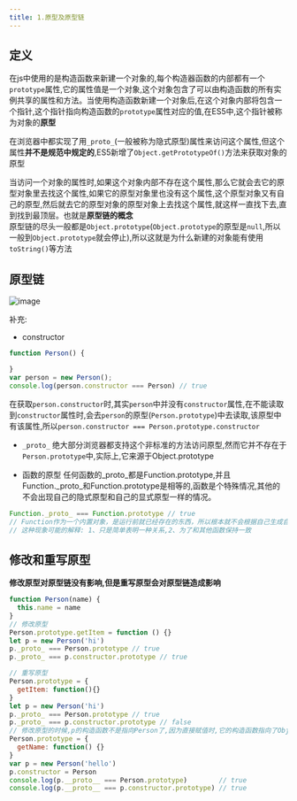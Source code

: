 ```yaml
---
title: 1.原型及原型链
---
```

## 定义

在js中使用的是构造函数来新建一个对象的,每个构造器函数的内部都有一个`prototype`属性,它的属性值是一个对象,这个对象包含了可以由构造函数的所有实例共享的属性和方法。当使用构造函数新建一个对象后,在这个对象内部将包含一个指针,这个指针指向构造函数的`prototype`属性对应的值,在ES5中,这个指针被称为对象的**原型**  

在浏览器中都实现了用`_proto_`(一般被称为隐式原型)属性来访问这个属性,但这个属性**并不是规范中规定的**,ES5新增了`Object.getPrototypeOf()`方法来获取对象的原型

当访问一个对象的属性时,如果这个对象内部不存在这个属性,那么它就会去它的原型对象里去找这个属性,如果它的原型对象里也没有这个属性,这个原型对象又有自己的原型,然后就去它的原型对象的原型对象上去找这个属性,就这样一直找下去,直到找到最顶层。也就是**原型链的概念**  
原型链的尽头一般都是`Object.prototype`(`Object.prototype`的原型是`null`,所以一般到`Object.prototype`就会停止),所以这就是为什么新建的对象能有使用`toString()`等方法
## 原型链
![image](https://cdn.nlark.com/yuque/0/2021/png/1500604/1615475711487-c474af95-b5e0-4778-a90b-9484208d724d.png)

补充:
- constructor
```js
function Person() {

}
var person = new Person();
console.log(person.constructor === Person) // true
```
在获取`person.constructor`时,其实`person`中并没有`constructor`属性,在不能读取到`constructor`属性时,会去`person`的原型(`Person.prototype`)中去读取,该原型中有该属性,所以`person.constructor === Person.prototype.constructor`
- `_proto_`
绝大部分浏览器都支持这个非标准的方法访问原型,然而它并不存在于`Person.prototype`中,实际上,它来源于Object.prototype

- 函数的原型
任何函数的_proto_都是Function.prototype,并且Function._proto_和Function.prototype是相等的,函数是个特殊情况,其他的不会出现自己的隐式原型和自己的显式原型一样的情况。
```js
Function._proto_ === Function.prototype // true
// Function作为一个内置对象，是运行前就已经存在的东西，所以根本就不会根据自己生成自己
// 这种现象可能的解释: 1、只是简单表明一种关系,2、为了和其他函数保持一致
```
## 修改和重写原型
**修改原型对原型链没有影响,但是重写原型会对原型链造成影响**
```js
function Person(name) {
  this.name = name
}
// 修改原型
Person.prototype.getItem = function () {}
let p = new Person('hi')
p._proto_ === Person.prototype // true
p._proto_ === p.constructor.prototype // true

// 重写原型
Person.prototype = {
  getItem: function(){}
}
let p = new Person('hi')
p._proto_ === Person.prototype // true
p._proto_ === p.constructor.prototype // false
// 修改原型的时候,p的构造函数不是指向Person了,因为直接赋值时,它的构造函数指向了Object,所以此时`p.constructor === Object`,而不是`p.constructor === Person`,要想成立,就得再指回来
Person.prototype = {
  getName: function() {}
}
var p = new Person('hello')
p.constructor = Person
console.log(p.__proto__ === Person.prototype)        // true
console.log(p.__proto__ === p.constructor.prototype) // true
```